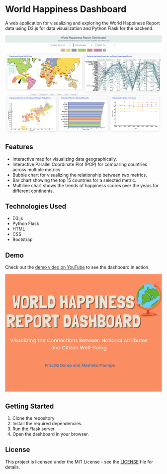 # World Happiness Dashboard

A web application for visualizing and exploring the World Happiness Report data using D3.js for data visualization and Python Flask for the backend.

![Dashboard Preview](dashboard.png)

## Features
- Interactive map for visualizing data geographically.
- Interactive Parallel Coordinate Plot (PCP) for comparing countries across multiple metrics.
- Bubble chart for visualizing the relationship between two metrics.
- Bar chart showing the top 15 countries for a selected metric.
- Multiline chart shows the trends of happiness scores over the years for different continents.


## Technologies Used
- D3.js
- Python Flask
- HTML
- CSS
- Bootstrap

## Demo
Check out the [demo video on YouTube](https://youtu.be/fR5rm0slXIo) to see the dashboard in action.

[![World Happiness Dashboard](thumbnail.png)](https://www.youtube.com/watch?v=fR5rm0slXIo) 


## Getting Started
1. Clone the repository.
2. Install the required dependencies.
3. Run the Flask server.
4. Open the dashboard in your browser.

## License
This project is licensed under the MIT License - see the [LICENSE](LICENSE) file for details.
